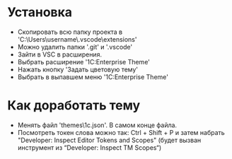 # Установка
* Скопировать всю папку проекта в 'C:\Users\username\\.vscode\extensions'
* Можно удалить папки '.git' и '.vscode'
* Зайти в VSC в расширения. 
* Выбрать расширение '1C:Enterprise Theme'
* Нажать кнопку 'Задать цветовую тему'
* Выбрать в выпавшем меню '1C:Enterprise Theme'

# Как доработать тему
* Менять файл 'themes\1c.json'. В самом конце файла.
* Посмотреть токен слова можно так:
Ctrl + Shift + P и затем набрать "Developer: Inspect Editor Tokens and Scopes" (будет вызван инструмент из “Developer: Inspect TM Scopes“)


